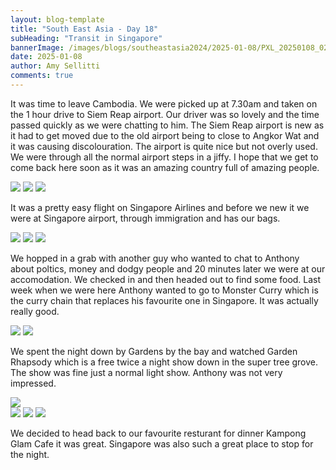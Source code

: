 ```yaml
---
layout: blog-template
title: "South East Asia - Day 18"
subHeading: "Transit in Singapore"
bannerImage: /images/blogs/southeastasia2024/2025-01-08/PXL_20250108_020031242.jpg_compressed.JPEG
date: 2025-01-08
author: Amy Sellitti
comments: true
---
```


It was time to leave Cambodia. We were picked up at 7.30am and taken on the 1 hour drive to Siem Reap airport.  Our driver was so lovely and the time passed quickly as we were chatting to him. The Siem Reap airport is new as it had to get moved due to the old airport being to close to Angkor Wat and it was causing discolouration. The airport is quite nice but not overly used. We were through all the normal airport steps in a jiffy. I hope that we get to come back here soon as it was an amazing country full of amazing people. 

<div class="grid-2w-1l">
  <img src="http://photos-2.asapadventures.com/blogs/2024southeastasia/2025-01-08/PXL_20250108_020031242.jpg_compressed.JPEG"/>
  <img src="http://photos-2.asapadventures.com/blogs/2024southeastasia/2025-01-08/PXL_20250108_033743593.jpg_compressed.JPEG"/>
  <img src="http://photos-2.asapadventures.com/blogs/2024southeastasia/2025-01-08/PXL_20250108_020509124.jpg_compressed.JPEG"/>
</div>

It was a pretty easy flight on Singapore Airlines and before we new it we were at Singapore airport, through immigration and has our bags. 

<div class="grid-3c">
  <img src="http://photos-2.asapadventures.com/blogs/2024southeastasia/2025-01-08/PXL_20250108_041000416.jpg_compressed.JPEG"/>
  <img src="http://photos-2.asapadventures.com/blogs/2024southeastasia/2025-01-08/PXL_20250108_050600117.MP.jpg_compressed.JPEG"/>
  <img src="http://photos-2.asapadventures.com/blogs/2024southeastasia/2025-01-08/PXL_20250108_053255491.jpg_compressed.JPEG"/>
</div>

We hopped in a grab with another guy who wanted to chat to Anthony about poltics, money and dodgy people and 20 minutes later we were at our accomodation. We checked in and then headed out to find some food. Last week when we were here Anthony wanted to go to Monster Curry which is the curry chain that replaces his favourite one in Singapore. It was actually really good.

<div class="grid-2c">
  <img src="http://photos-2.asapadventures.com/blogs/2024southeastasia/2025-01-08/PXL_20250108_081012100.jpg_compressed.JPEG"/>
  <img src="http://photos-2.asapadventures.com/blogs/2024southeastasia/2025-01-08/PXL_20250108_081742844.jpg_compressed.JPEG"/>
</div>

We spent the night down by Gardens by the bay and watched Garden Rhapsody which is a free twice a night show down in the super tree grove. The show was fine just a normal light show. Anthony was not very impressed.

<div class="center-image"><img src="http://photos-2.asapadventures.com/blogs/2024southeastasia/2025-01-08/PXL_20250108_120533472.MP.jpg_compressed.JPEG"/></div>
<div class="grid-3c">
  <img src="http://photos-2.asapadventures.com/blogs/2024southeastasia/2025-01-08/PXL_20250108_114414017.MP.jpg_compressed.JPEG"/>
  <img src="http://photos-2.asapadventures.com/blogs/2024southeastasia/2025-01-08/PXL_20250108_115239979.jpg_compressed.JPEG"/>
  <img src="http://photos-2.asapadventures.com/blogs/2024southeastasia/2025-01-08/PXL_20250108_115918084.MP.jpg_compressed.JPEG"/>
</div>

We decided to head back to our favourite resturant for dinner Kampong Glam Cafe it was great. Singapore was also such a great place to stop for the night. 